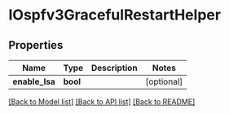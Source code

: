 # IOspfv3GracefulRestartHelper

## Properties
Name | Type | Description | Notes
------------ | ------------- | ------------- | -------------
**enable_lsa** | **bool** |  | [optional] 

[[Back to Model list]](../README.md#documentation-for-models) [[Back to API list]](../README.md#documentation-for-api-endpoints) [[Back to README]](../README.md)


